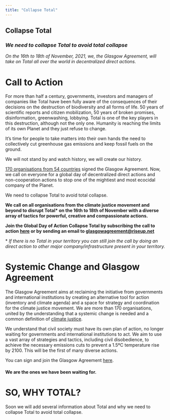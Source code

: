 ```yaml
---
title: "Collapse Total"
---
```


## Collapse Total

### *We need to collapse Total to avoid total collapse*

*On the 16th to 18th of November, 2021, we, the Glasgow Agreement, will take on Total all over the world in decentralized direct actions.*  

# Call to Action

For more than half a century, governments, investors and managers of companies like Total have been fully aware of the consequences of their decisions on the destruction of biodiversity and all forms of life. 50 years of scientific reports and citizen mobilization, 50 years of broken promises, disinformation, greenwashing, lobbying. Total is one of the key players in this destruction, although not the only one. Humanity is reaching the limits of its own Planet and they just refuse to change.  

It’s time for people to take matters into their own hands the need to collectively cut greenhouse gas emissions and keep fossil fuels on the ground.  

We will not stand by and watch history, we will create our history.  

[170 organisations from 54 countries](https://glasgowagreement.net/en/organisations/) signed the Glasgow Agreement. Now, we call on everyone for a global day of decentralized direct actions and non-cooperation actions to stop one of the mightiest and most ecocidal company of the Planet.  

We need to collapse Total to avoid total collapse.  

**We call on all organisations from the climate justice movement and beyond to disrupt Total\* on the 16th to 18th of November with a diverse array of tactics for powerful, creative and compassionate actions.**  

**Join the Global Day of Action Collapse Total by subscribing the call to action [here]() or by sending an email to glasgowagreement@riseup.net**  

\* *If there is no Total in your territory you can still join the call by doing an direct action to other major company/infrastructure present in your territory.*  

# Systemic Change and Glasgow Agreement

The Glasgow Agreement aims at reclaiming the initiative from governments and international institutions by creating an alternative tool for action (inventory and climate agenda) and a space for strategy and coordination for the climate justice movement. We are more than 170 organisations, united by the understanding that a systemic change is needed and a common definition of [climate justice](https://glasgowagreement.net/en/agreement/).  

We understand that civil society must have its own plan of action, no longer waiting for governments and international institutions to act. We aim to use a vast array of strategies and tactics, including civil disobedience, to achieve the necessary emissions cuts to prevent a 1.5ºC temperature rise by 2100. This will be the first of many diverse actions.  

You can sign and join the Glasgow Agreement [here](https://glasgowagreement.net/en/contact/).  

#### We are the ones we have been waiting for.

# SO, WHY TOTAL?

Soon we will add several information about Total and why we need to collapse Total to avoid total collapse.  